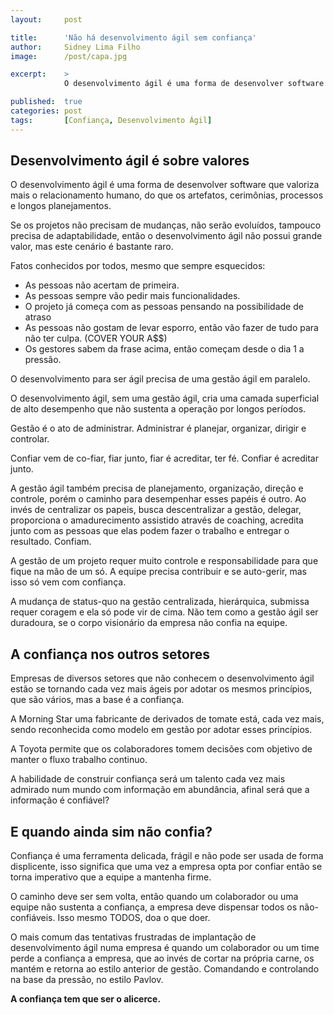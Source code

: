 ```yaml
---
layout:     post

title:      'Não há desenvolvimento ágil sem confiança'
author:     Sidney Lima Filho
image:      /post/capa.jpg

excerpt:    > 
            O desenvolvimento ágil é uma forma de desenvolver software que valoriza mais o relacionamento humano, com intuito de permitir a adaptação e evolução constante de um software, do que os artefatos, cerimônias, processos e longos planejamentos. 

published:  true
categories: post
tags:       [Confiança, Desenvolvimento Ágil]
---
```


## Desenvolvimento ágil é sobre valores

O desenvolvimento ágil é uma forma de desenvolver software que valoriza mais o relacionamento humano, do que os artefatos, cerimônias, processos e longos planejamentos.

Se os projetos não precisam de mudanças, não serão evoluídos, tampouco precisa de adaptabilidade, então o desenvolvimento ágil não possui grande valor, mas este cenário é bastante raro.

Fatos conhecidos por todos, mesmo que sempre esquecidos:

+	As pessoas não acertam de primeira.
+	As pessoas sempre vão pedir mais funcionalidades.
+	O projeto já começa com as pessoas pensando na possibilidade de atraso
+	As pessoas não gostam de levar esporro, então vão fazer de tudo para não ter culpa. (COVER YOUR A$$)
+	Os gestores sabem da frase acima, então começam desde o dia 1 a pressão.

O desenvolvimento para ser ágil precisa de uma gestão ágil em paralelo.

O desenvolvimento ágil, sem uma gestão ágil, cria uma camada superficial de alto desempenho que não sustenta a operação por longos períodos.

Gestão é o ato de administrar. Administrar é planejar, organizar, dirigir e controlar.

Confiar vem de co-fiar, fiar junto, fiar é acreditar, ter fé. Confiar é acreditar junto. 

A gestão ágil também precisa de planejamento, organização, direção e controle, porém o caminho para desempenhar esses papéis é outro. Ao invés de centralizar os papeis, busca descentralizar a gestão, delegar, proporciona o amadurecimento assistido através de coaching, acredita junto com as pessoas que elas podem fazer o trabalho e entregar o resultado. Confiam.

A gestão de um projeto requer muito controle e responsabilidade para que fique na mão de um só. A equipe precisa contribuir e se auto-gerir, mas isso só vem com confiança.

A mudança de status-quo na gestão centralizada, hierárquica, submissa requer coragem e ela só pode vir de cima. Não tem como a gestão ágil ser duradoura, se o corpo visionário da empresa não confia na equipe.

## A confiança nos outros setores

Empresas de diversos setores que não conhecem o desenvolvimento ágil estão se tornando cada vez mais ágeis por adotar os mesmos princípios, que são vários, mas a base é a confiança.

A Morning Star uma fabricante de derivados de tomate está, cada vez mais, sendo reconhecida como modelo em gestão por adotar esses princípios. 

A Toyota permite que os colaboradores tomem decisões com objetivo de manter o fluxo trabalho continuo.

A habilidade de construir confiança será um talento cada vez mais admirado num mundo com informação em abundância, afinal será que a informação é confiável? 

## E quando ainda sim não confia? 

Confiança é uma ferramenta delicada, frágil e não pode ser usada de forma displicente, isso significa que uma vez a empresa opta por confiar então se torna imperativo que a equipe a mantenha firme.

O caminho deve ser sem volta, então quando um colaborador ou uma equipe não sustenta a confiança, a empresa deve dispensar todos os não-confiáveis. Isso mesmo TODOS, doa o que doer.

O mais comum das tentativas frustradas de implantação de desenvolvimento ágil numa empresa é quando um colaborador ou um time perde a confiança a empresa, que ao invés de cortar na própria carne, os mantém e retorna ao estilo anterior de gestão. Comandando e controlando na base da pressão, no estilo Pavlov.

**A confiança tem que ser o alicerce.**

